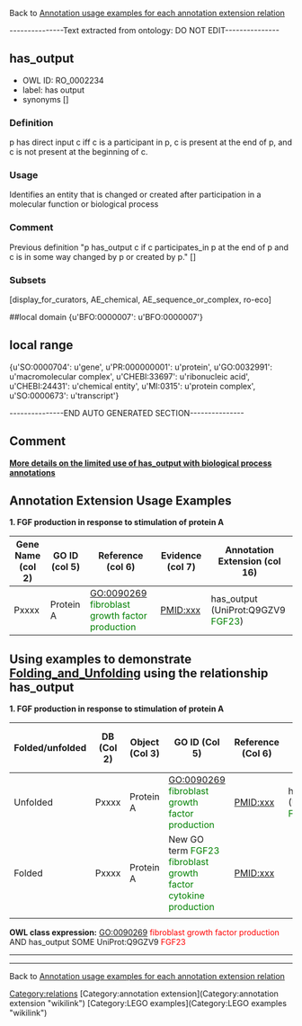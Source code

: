 Back to [Annotation usage examples for each annotation extension relation](http://wiki.geneontology.org/index.php/Annotation_usage_examples_for_each_annotation_extension_relation)

---------------Text extracted from ontology: DO NOT EDIT---------------

## has_output
* OWL ID: RO_0002234
* label: has output
* synonyms
[]

### Definition
p has direct input c iff c is a participant in p, c is present at the end of p, and c is not present at the beginning of c.

### Usage
Identifies an entity that is changed or created after participation in a molecular function or biological process

### Comment
Previous definition "p has_output c if c participates_in p at  the end of p and c is in some way changed by p or created by p." []

### Subsets
[display_for_curators, AE_chemical, AE_sequence_or_complex, ro-eco]

##local domain
{u'BFO:0000007': u'BFO:0000007'}

## local range
{u'SO:0000704': u'gene', u'PR:000000001': u'protein', u'GO:0032991': u'macromolecular complex', u'CHEBI:33697': u'ribonucleic acid', u'CHEBI:24431': u'chemical entity', u'MI:0315': u'protein complex', u'SO:0000673': u'transcript'}

---------------END AUTO GENERATED SECTION---------------









Comment
-------

[**More details on the limited use of has\_output with biological process annotations**](http://wiki.geneontology.org/index.php/Annotation_Extension_Relation:has_participant#Comment)

Annotation Extension Usage Examples
-----------------------------------

**1. FGF production in response to stimulation of protein A**

| Gene Name (col 2) | GO ID (col 5) | Reference (col 6)                                                                 | Evidence (col 7) | Annotation Extension (col 16)                                       |
|-------------------|---------------|-----------------------------------------------------------------------------------|------------------|---------------------------------------------------------------------|
| Pxxxx             | Protein A     | <GO:0090269> <span style="color:green">fibroblast growth factor production</span> | <PMID:xxx>       | has\_output (UniProt:Q9GZV9 <span style="color:green">FGF23</span>) |

Using examples to demonstrate [Folding\_and\_Unfolding](Folding_and_Unfolding "wikilink") using the relationship has\_output
----------------------------------------------------------------------------------------------------------------------------

**1. FGF production in response to stimulation of protein A**

| Folded/unfolded | DB (Col 2) | Object (Col 3) | GO ID (Col 5)                                                                                   | Reference (Col 6) | Extension (Col 16)                                                  | Parent terms for new folded GO term                                                   |
|-----------------|------------|----------------|-------------------------------------------------------------------------------------------------|-------------------|---------------------------------------------------------------------|---------------------------------------------------------------------------------------|
| Unfolded        | Pxxxx      | Protein A      | <GO:0090269> <span style="color:green">fibroblast growth factor production</span>               | <PMID:xxx>        | has\_output (UniProt:Q9GZV9 <span style="color:green">FGF23</span>) |                                                                                       |
| Folded          | Pxxxx      | Protein A      | New GO term <span style="color:green">FGF23 fibroblast growth factor cytokine production</span> | <PMID:xxx>        |                                                                     | is\_a <GO:0090269> <span style="color:red">fibroblast growth factor production</span> |
||

**OWL class expression:** <GO:0090269> <span style="color:red">fibroblast growth factor production</span> AND has\_output SOME UniProt:Q9GZV9 <span style="color:red">FGF23</span>

------------------------------------------------------------------------

------------------------------------------------------------------------

Back to [Annotation usage examples for each annotation extension relation](http://wiki.geneontology.org/index.php/Annotation_usage_examples_for_each_annotation_extension_relation)

<Category:relations> [Category:annotation extension](Category:annotation extension "wikilink") [Category:LEGO examples](Category:LEGO examples "wikilink")
